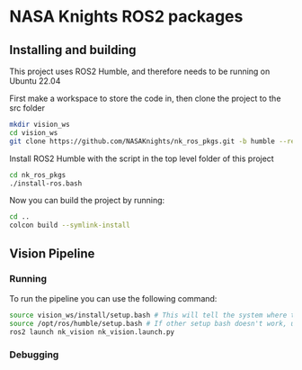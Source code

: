 # NASA Knights ROS2 packages

## Installing and building

This project uses ROS2 Humble, and therefore needs to be running on Ubuntu 22.04

First make a workspace to store the code in, then clone the project to the src folder
```bash
mkdir vision_ws
cd vision_ws
git clone https://github.com/NASAKnights/nk_ros_pkgs.git -b humble --recurse-submodules
```

Install ROS2 Humble with the script in the top level folder of this project

```bash
cd nk_ros_pkgs
./install-ros.bash
```

Now you can build the project by running:

```bash
cd ..
colcon build --symlink-install
```

## Vision Pipeline

### Running

To run the pipeline you can use the following command:

```bash
source vision_ws/install/setup.bash # This will tell the system where to find the code that you just built is and needs to be run in every terminal
source /opt/ros/humble/setup.bash # If other setup bash doesn't work, use this
ros2 launch nk_vision nk_vision.launch.py
```

### Debugging

